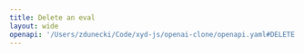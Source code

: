 ```yaml
---
title: Delete an eval
layout: wide
openapi: '/Users/zdunecki/Code/xyd-js/openai-clone/openapi.yaml#DELETE /evals/{eval_id}'
---
```


